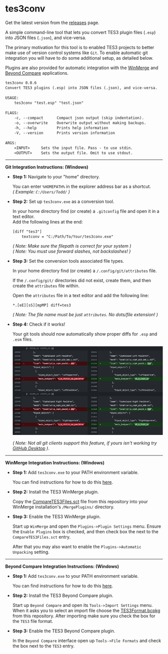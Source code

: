 # tes3conv

Get the latest version from the [releases](https://github.com/Greatness7/tes3conv/releases) page.

A simple command-line tool that lets you convert TES3 plugin files (`.esp`) into JSON files (`.json`), and vice-versa.

The primary motivation for this tool is to enabled TES3 projects to better make use of version control systems like `Git`. To enable automatic git integration you will have to do some additional setup, as detailed below.

Plugins are also provided for automatic integration with the [WinMerge](https://winmerge.org/?lang=en) and [Beyond Compare](https://www.scootersoftware.com/) applications.

```
tes3conv 0.0.6
Convert TES3 plugins (.esp) into JSON files (.json), and vice-versa.

USAGE:
    tes3conv "test.esp" "test.json"

FLAGS:
    -c, --compact      Compact json output (skip indentation).
    -o, --overwrite    Overwrite output without making backups.
    -h, --help         Prints help information
    -V, --version      Prints version information

ARGS:
    <INPUT>     Sets the input file. Pass - to use stdin.
    <OUTPUT>    Sets the output file. Omit to use stdout.
```

---

**Git Integration Instructions: (Windows)**

- **Step 1:** Navigate to your "home" directory.  

  You can enter `%HOMEPATH%` in the explorer address bar as a shortcut.  
  *( Example: `C:/Users/Todd/` )*

- **Step 2:** Set up `tes3conv.exe` as a conversion tool.  

  In your home directory find (or create) a `.gitconfig` file and open it in a text editor.  
  Add the following lines at the end:
  ```
  [diff "tes3"]
      textconv = "C:/Path/To/Your/tes3conv.exe"
  ```
  *( Note: Make sure the filepath is correct for your system )*  
  *( Note: You must use forward slashes, not backslashes! )*


- **Step 3:** Set the conversion tools associated file types.  

  In your home directory find (or create) a `/.config/git/attributes` file.
  
  If the `/.config/git/` directories did not exist, create them, and then create the `attributes` file within.
  
  Open the `attributes` file in a text editor and add the following line:
  ```
  *.[eE][sS][mpMP] diff=tes3
  ```
  *( Note: The file name must be just `attributes`. No dots/file extension! )*


- **Step 4:** Check if it works!

  Your git tools should now automatically show proper diffs for `.esp` and `.esm` files.

  ![](assets/example.png?raw=true "Title")

    *( Note: Not all git clients support this feature, if yours isn't working try [GitHub Desktop](https://desktop.github.com) )*.

---

**WinMerge Integration Instructions: (Windows)**

- **Step 1:** Add `tes3conv.exe` to your PATH environment variable.

  You can find instructions for how to do this [here](https://www.howtogeek.com/118594/how-to-edit-your-system-path-for-easy-command-line-access/).

- **Step 2:** Install the TES3 WinMerge plugin.

  Copy the [CompareTES3Files.sct](https://github.com/Greatness7/tes3conv/tree/master/plugins/WinMerge) file from this repository into your WinMerge installation's `/MergePlugins/` directory.

- **Step 3:** Enable the TES3 WinMerge plugin.

  Start up `WinMerge` and open the `Plugins->Plugin Settings` menu. Ensure the `Enable Plugins` box is checked, and then check box the next to the `CompareTES3Files.sct` entry.

  After that you may also want to enable the `Plugins->Automatic Unpacking` setting.

---

**Beyond Compare Integration Instructions: (Windows)**

- **Step 1:** Add `tes3conv.exe` to your PATH environment variable.

  You can find instructions for how to do this [here](https://www.howtogeek.com/118594/how-to-edit-your-system-path-for-easy-command-line-access/).

- **Step 2:** Install the TES3 Beyond Compare plugin.

  Start up `Beyond Compare` and open its `Tools->Import Settings` menu. When it asks you to select an import file choose the [TES3Format.bcpkg](https://github.com/Greatness7/tes3conv/tree/master/plugins/Beyond%20Compare) from this repository. After importing make sure you check the box for the `TES3` file format.

- **Step 3:** Enable the TES3 Beyond Compare plugin.

  In the `Beyond Compare` interface open up `Tools->File Formats` and check the box next to the `TES3` entry.
